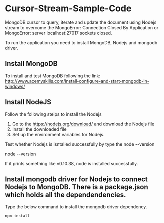 # Cursor-Stream-Sample-Code
MongoDB cursor to query, iterate and update the document using Nodejs stream to overcome the MongoError: Connection Closed By Application or MongoError: server localhost:27017 sockets closed.

To run the application you need to install MongoDB, Nodejs and mongodb driver.

## Install MongoDB

To install and test MongoDB following the link:
 http://www.acemyskills.com/install-configure-and-start-mongodb-in-windows/

## Install NodeJS
Follow the following steips to install the Nodejs
1. Go to the https://nodejs.org/download/ and download the Nodejs file
2. Install the downloaded file
3. Set up the environment variables for Nodejs.

 
Test whether Nodejs is isntalled successfully by type the node --version

  node --version
  
  If it prints something like v0.10.38, node is installed successfully.

## Install mongodb driver for Nodejs to connect Nodejs to MongoDB. There is a package.json which holds all the dependendencies.

Type the below command to install the mongodb driver dependency.

    npm install
    
    
    
